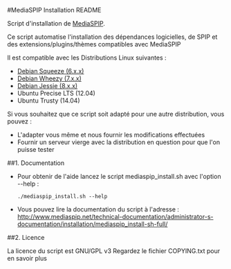 #MediaSPIP Installation README

Script d'installation de [MediaSPIP](http://www.mediaspip.net/).

Ce script automatise l'installation des dépendances logicielles, de SPIP et des extensions/plugins/thèmes compatibles avec MediaSPIP

Il est compatible avec les Distributions Linux suivantes :

* [Debian Squeeze (6.x.x)](https://www.debian.org/releases/squeeze/)
* [Debian Wheezy (7.x.x)](https://www.debian.org/releases/wheezy/)
* [Debian Jessie (8.x.x)](https://www.debian.org/releases/jessie/)
* Ubuntu Precise LTS (12.04)
* Ubuntu Trusty (14.04)

Si vous souhaitez que ce script soit adapté pour une autre distribution, vous pouvez :

* L'adapter vous même et nous fournir les modifications effectuées
* Fournir un serveur vierge avec la distribution en question pour que l'on puisse tester

##1. Documentation

* Pour obtenir de l'aide lancez le script mediaspip_install.sh avec l'option --help :

  ```
  ./mediaspip_install.sh --help
  ```

* Vous pouvez lire la documentation du script à l'adresse : http://www.mediaspip.net/technical-documentation/administrator-s-documentation/installation/mediaspip_install-sh-full/

##2. Licence

La licence du script est GNU/GPL v3
Regardez le fichier COPYING.txt pour en savoir plus
